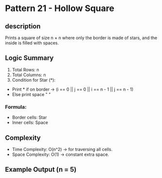 # Pattern 21 - Hollow Square

## description
Prints a square of size n × n where only the border is made of stars, and the inside is filled with spaces.

## Logic Summary 
1. Total Rows: n
2. Total Columns: n
3. Condition for Star (*):
  - Print * if on border → (i == 0 || j == 0 || i == n - 1 || j == n - 1)
  - Else print space " "

### Formula:
- Border cells: Star
- Inner cells: Space

## Complexity
- Time Complexity: O(n^2) → for traversing all cells.
- Space Complexity: O(1) → constant extra space.

## Example Output (n = 5)
